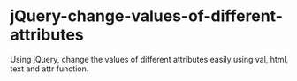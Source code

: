 # jQuery-change-values-of-different-attributes
Using jQuery, change the values of different attributes easily using val, html, text and attr function.
